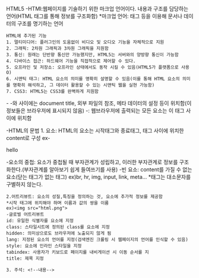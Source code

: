 HTML5
-HTMl:웹페이지를 기술하기 위한 마크업 언어이다.
      내용과 구조를 담당하는 언어(HTML 태그를 통해 정보를 구조화함)
    *마크업 언어: 태그 등을 이용해 문서나 데이터의 구조를 명기하는 언어

    HTML에 추가된 기능
    1. 멀티미디어: 플러그인의 도움없이 비디오 및 오디오 기능을 자체적으로 지원
    2. 그래픽: 2차원 그래픽과 3차원 그래픽을 지원함
    3. 통신: 원래는 단반향 통신만 가능했지만, HTML5는 서버와의 양방향 통신이 가능함
    4. 디바이스 접근: 하드웨어 기능을 직접적으로 제어할 수 있다.
    5. 오프라인 및 저장소: 오프라인 상태에서도 동작 시킬 수 있음(HTML5가 플랫폼으로 사용 O)
    6. 시맨틱 태그: HTML 요소의 의미를 명확히 설명할 수 있음(이를 통해 HTML 요소의 의미를 명확히 해석하고, 그 데이터 활용할 수 있는 시맨틱 웹을 실현 가능함)
    7. CSS3: HTML5는 CSS3를 완벽하게 지원함

-<!DOCTYPE html>
    -<head>와 </head> 사이에는 document title, 외부 파일의 참조, 메타 데이터의 설정 등이 위치함(이 정보들은 브라우저에 표시되지 않음)
    -<body></body>: 웹브라우저에 출력되는 모든 요소는 이 태그 사이에 위치함
    
-HTML의 문법
    1. 요소: HTML의 요소는 시작태그와 종료태그, 태그 사이에 위치한 content로 구성
    ex-<p>hello</p>
    -요소의 중첩: 요소가 중첩될 때 부자관계가 성립하고, 이러한 부자관계로 정보를 구조화한다.(부자관계를 알아보기 쉽게 들여쓰기를 사용)
    -빈 요소: content를 가질 수 없는 요소(닫는 태그가 없는 태그)
    ex)br, hr, img, input, link, meta...
    *태그는 대소문자를 구별하지 않는다.

    2.어트리뷰트: 요소의 성질,특징을 정의하는 것, 요소에 추가적 정보를 제공함
    *시작 태그에 위치해야 하며 이름과 값의 쌍을 이룸
    ex)<img src="html.png">
    -글로벌 어트리뷰트
    id: 유일한 식별자를 요소에 지정
    class: 스타일시트에 정의된 class를 요소에 지정
    hidden: 의미상으로도 브라우저에 노출되지 않게 됨
    lang: 지정된 요소의 언어를 지정(검색엔진 크롤링 시 웹페이지의 언어를 인식할 수 있음)
    style: 요소에 인라인 스타일을 지정
    tabindex: 사용자가 키보드로 페이지를 내비게이션 시 이동 순서를 지
    title: 제목 지정

    3. 주석: <!--내용-->
    
    
    
